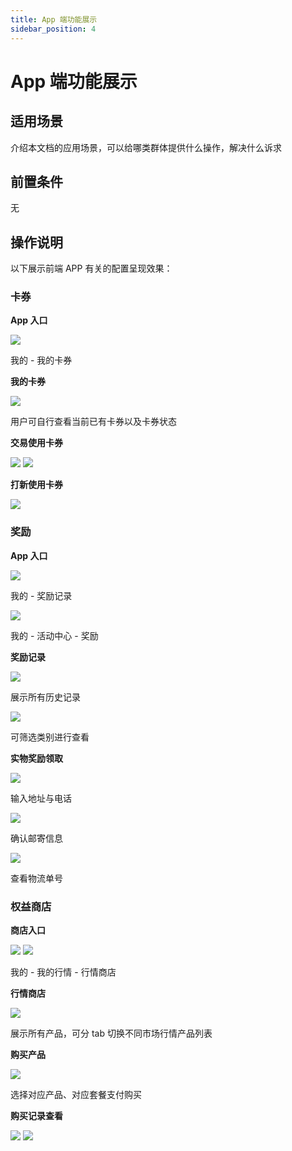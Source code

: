 ```yaml
---
title: App 端功能展示
sidebar_position: 4
---
```



# App 端功能展示

## 适用场景

介绍本文档的应用场景，可以给哪类群体提供什么操作，解决什么诉求

## 前置条件

无

## 操作说明

以下展示前端  APP 有关的配置呈现效果：

### 卡券

<div class="grid gap-3 grid-cols-4">
<div>
<p><strong>App 入口</strong></p>
<img src="/assets/TVzObuszjooalxx8eIvc8mXynxj.png"/>

<p>我的 - 我的卡券</p>
</div>
<div>
<p><strong>我的卡券</strong></p>
<img src="/assets/BgKWbwMcmoy1zAx2zy0cQrLLnNg.png"/>

<p>用户可自行查看当前已有卡券以及卡券状态</p>
</div>
<div>
<p><strong>交易使用卡券</strong></p>
<img src="/assets/CIQtbbzTnoOaYVxraiscz09TnMh.png"/>

<img src="/assets/FnrqbzTLloQwgAxzgYrckGk0n9f.png"/>

</div>
<div>
<p><strong>打新使用卡券</strong></p>
<img src="/assets/MvENbY06IojgG3xVn8UcgRf1n4e.jpeg"/>

</div>
</div>

### 奖励

<div class="grid gap-3 grid-cols-3">
<div>
<p><strong>App 入口</strong></p>
<img src="/assets/Y8fab6Du8osXcnxOvpXcgNg4nOb.png"/>

<p>我的 - 奖励记录</p>
<img src="/assets/VxK1b0nbMoiPdcxmEUicIVBMnzd.png"/>

<p>我的 - 活动中心 - 奖励</p>
</div>
<div>
<p><strong>奖励记录</strong></p>
<img src="/assets/C6TnbIU91o8qQBxu0I8cNmCZnNf.jpeg"/>

<p>展示所有历史记录</p>
<img src="/assets/Y5yjbrEslo1A5exRLvPczo30nSg.jpeg"/>

<p>可筛选类别进行查看</p>
</div>
<div>
<p><strong>实物奖励领取</strong></p>
<img src="/assets/SUiYbhNe8oVK2QxDaFKcqBAkn7d.png"/>

<p>输入地址与电话</p>
<img src="/assets/OXzsbAxuKovORWxYvV5c30nKn3c.png"/>

<p>确认邮寄信息</p>
<img src="/assets/GxtdbLEbDoULtixR6NycdP5knwO.png"/>

<p>查看物流单号</p>
</div>
</div>

### 权益商店

<div class="grid gap-3 grid-cols-4">
<div>
<p><strong>商店入口</strong></p>
<img src="/assets/GVjUb9KjQoCwhaxZOxUcVboqn3d.png"/>

<img src="/assets/EIPUbnuL4oHWtvxH93ucziX1nfe.png"/>

<p>我的 - 我的行情 - 行情商店</p>
</div>
<div>
<p><strong>行情商店</strong></p>
<img src="/assets/Ew0QbtyZloSwYixEds5cBRAmnzd.jpeg"/>

<p>展示所有产品，可分 tab 切换不同市场行情产品列表</p>
</div>
<div>
<p><strong>购买产品</strong></p>
<img src="/assets/HtKVbolYXorOQqxQAkxcI3P9nBg.jpeg"/>

<p>选择对应产品、对应套餐支付购买</p>
</div>
<div>
<p><strong>购买记录查看</strong></p>
<img src="/assets/AX5Yb8QkToobLQxscTacnoq7n9e.png"/>

<img src="/assets/QIh0be7YBot83Xxc5rkc5h61neg.jpeg"/>

</div>
</div>

